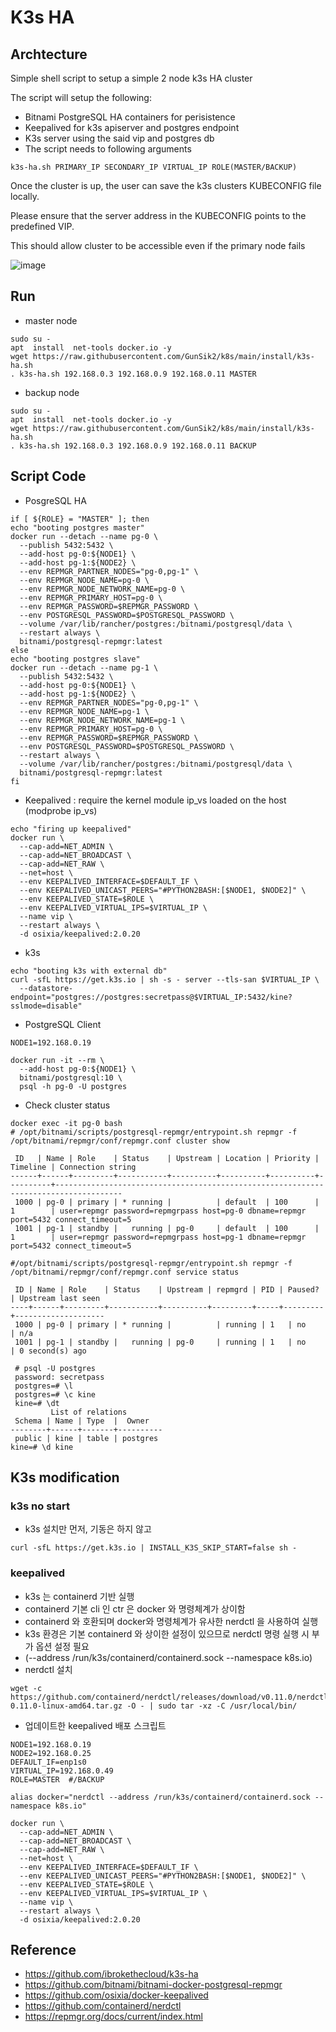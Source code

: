 # K3s HA

## Archtecture
Simple shell script to setup a simple 2 node k3s HA cluster

The script will setup the following:

- Bitnami PostgreSQL HA containers for perisistence
- Keepalived for k3s apiserver and postgres endpoint
- K3s server using the said vip and postgres db
- The script needs to following arguments

```
k3s-ha.sh PRIMARY_IP SECONDARY_IP VIRTUAL_IP ROLE(MASTER/BACKUP)
```

Once the cluster is up, the user can save the k3s clusters KUBECONFIG file locally.

Please ensure that the server address in the KUBECONFIG points to the predefined VIP.

This should allow cluster to be accessible even if the primary node fails


![image](https://user-images.githubusercontent.com/11453229/128290681-2d4f79da-bd7e-4372-a14b-ff764210ff28.png)

## Run
- master node
```
sudo su -
apt  install  net-tools docker.io -y
wget https://raw.githubusercontent.com/GunSik2/k8s/main/install/k3s-ha.sh
. k3s-ha.sh 192.168.0.3 192.168.0.9 192.168.0.11 MASTER
```
- backup node
```
sudo su -
apt  install  net-tools docker.io -y
wget https://raw.githubusercontent.com/GunSik2/k8s/main/install/k3s-ha.sh
. k3s-ha.sh 192.168.0.3 192.168.0.9 192.168.0.11 BACKUP
```
## Script Code
- PosgreSQL HA
```
if [ ${ROLE} = "MASTER" ]; then
echo "booting postgres master"
docker run --detach --name pg-0 \
  --publish 5432:5432 \
  --add-host pg-0:${NODE1} \
  --add-host pg-1:${NODE2} \
  --env REPMGR_PARTNER_NODES="pg-0,pg-1" \
  --env REPMGR_NODE_NAME=pg-0 \
  --env REPMGR_NODE_NETWORK_NAME=pg-0 \
  --env REPMGR_PRIMARY_HOST=pg-0 \
  --env REPMGR_PASSWORD=$REPMGR_PASSWORD \
  --env POSTGRESQL_PASSWORD=$POSTGRESQL_PASSWORD \
  --volume /var/lib/rancher/postgres:/bitnami/postgresql/data \
  --restart always \
  bitnami/postgresql-repmgr:latest
else 
echo "booting postgres slave"
docker run --detach --name pg-1 \
  --publish 5432:5432 \
  --add-host pg-0:${NODE1} \
  --add-host pg-1:${NODE2} \
  --env REPMGR_PARTNER_NODES="pg-0,pg-1" \
  --env REPMGR_NODE_NAME=pg-1 \
  --env REPMGR_NODE_NETWORK_NAME=pg-1 \
  --env REPMGR_PRIMARY_HOST=pg-0 \
  --env REPMGR_PASSWORD=$REPMGR_PASSWORD \
  --env POSTGRESQL_PASSWORD=$POSTGRESQL_PASSWORD \
  --restart always \
  --volume /var/lib/rancher/postgres:/bitnami/postgresql/data \
  bitnami/postgresql-repmgr:latest
fi  
```

- Keepalived
  :  require the kernel module ip_vs loaded on the host (modprobe ip_vs) 
```
echo "firing up keepalived"
docker run \
  --cap-add=NET_ADMIN \
  --cap-add=NET_BROADCAST \
  --cap-add=NET_RAW \
  --net=host \
  --env KEEPALIVED_INTERFACE=$DEFAULT_IF \
  --env KEEPALIVED_UNICAST_PEERS="#PYTHON2BASH:[$NODE1, $NODE2]" \
  --env KEEPALIVED_STATE=$ROLE \
  --env KEEPALIVED_VIRTUAL_IPS=$VIRTUAL_IP \
  --name vip \
  --restart always \
  -d osixia/keepalived:2.0.20
```

- k3s
```
echo "booting k3s with external db"
curl -sfL https://get.k3s.io | sh -s - server --tls-san $VIRTUAL_IP \
  --datastore-endpoint="postgres://postgres:secretpass@$VIRTUAL_IP:5432/kine?sslmode=disable" 
```

- PostgreSQL Client 
```
NODE1=192.168.0.19

docker run -it --rm \
  --add-host pg-0:${NODE1} \
  bitnami/postgresql:10 \
  psql -h pg-0 -U postgres 
```
- Check cluster status
```
docker exec -it pg-0 bash
# /opt/bitnami/scripts/postgresql-repmgr/entrypoint.sh repmgr -f /opt/bitnami/repmgr/conf/repmgr.conf cluster show

 ID   | Name | Role    | Status    | Upstream | Location | Priority | Timeline | Connection string                                                                  
------+------+---------+-----------+----------+----------+----------+----------+-------------------------------------------------------------------------------------
 1000 | pg-0 | primary | * running |          | default  | 100      | 1        | user=repmgr password=repmgrpass host=pg-0 dbname=repmgr port=5432 connect_timeout=5
 1001 | pg-1 | standby |   running | pg-0     | default  | 100      | 1        | user=repmgr password=repmgrpass host=pg-1 dbname=repmgr port=5432 connect_timeout=5

#/opt/bitnami/scripts/postgresql-repmgr/entrypoint.sh repmgr -f /opt/bitnami/repmgr/conf/repmgr.conf service status

 ID | Name | Role    | Status    | Upstream | repmgrd | PID | Paused? | Upstream last seen
----+------+---------+-----------+----------+---------+-----+---------+--------------------
 1000 | pg-0 | primary | * running |          | running | 1   | no      | n/a                
 1001 | pg-1 | standby |   running | pg-0     | running | 1   | no      | 0 second(s) ago 
 
 # psql -U postgres
 password: secretpass
 postgres=# \l
 postgres=# \c kine
 kine=# \dt
         List of relations
 Schema | Name | Type  |  Owner   
--------+------+-------+----------
 public | kine | table | postgres
kine=# \d kine
```

## K3s modification
### k3s no start
- k3s 설치만 먼저, 기동은 하지 않고
```
curl -sfL https://get.k3s.io | INSTALL_K3S_SKIP_START=false sh -
```

### keepalived
- k3s 는 containerd 기반 실행
- containerd 기본 cli 인 ctr 은 docker 와 명령체계가 상이함
- containerd 와 호환되며 docker와 명령체계가 유사한 nerdctl 을 사용하여 실행
- k3s 환경은 기본 containerd 와 상이한 설정이 있으므로 nerdctl 명령 실행 시 부가 옵션 설정 필요
- (--address /run/k3s/containerd/containerd.sock --namespace k8s.io)
- nerdctl 설치
```
wget -c https://github.com/containerd/nerdctl/releases/download/v0.11.0/nerdctl-0.11.0-linux-amd64.tar.gz -O - | sudo tar -xz -C /usr/local/bin/
```
- 업데이트한 keepalived 배포 스크립트
```
NODE1=192.168.0.19
NODE2=192.168.0.25
DEFAULT_IF=enp1s0
VIRTUAL_IP=192.168.0.49
ROLE=MASTER  #/BACKUP

alias docker="nerdctl --address /run/k3s/containerd/containerd.sock --namespace k8s.io"

docker run \
  --cap-add=NET_ADMIN \
  --cap-add=NET_BROADCAST \
  --cap-add=NET_RAW \
  --net=host \
  --env KEEPALIVED_INTERFACE=$DEFAULT_IF \
  --env KEEPALIVED_UNICAST_PEERS="#PYTHON2BASH:[$NODE1, $NODE2]" \
  --env KEEPALIVED_STATE=$ROLE \
  --env KEEPALIVED_VIRTUAL_IPS=$VIRTUAL_IP \
  --name vip \
  --restart always \
  -d osixia/keepalived:2.0.20
```



## Reference
- https://github.com/ibrokethecloud/k3s-ha
- https://github.com/bitnami/bitnami-docker-postgresql-repmgr
- https://github.com/osixia/docker-keepalived
- https://github.com/containerd/nerdctl
- https://repmgr.org/docs/current/index.html
